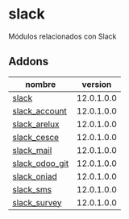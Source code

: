 slack
=========
Módulos relacionados con Slack


Addons
----------------
nombre | version
--- | ---
[slack](slack/) | 12.0.1.0.0
[slack_account](slack_account/) | 12.0.1.0.0
[slack_arelux](slack_arelux/) | 12.0.1.0.0
[slack_cesce](slack_cesce/) | 12.0.1.0.0
[slack_mail](slack_mail/) | 12.0.1.0.0
[slack_odoo_git](slack_odoo_git/) | 12.0.1.0.0
[slack_oniad](slack_oniad/) | 12.0.1.0.0
[slack_sms](slack_sms/) | 12.0.1.0.0
[slack_survey](slack_survey/) | 12.0.1.0.0
